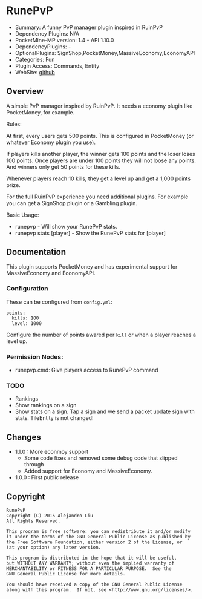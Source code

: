 RunePvP
=======

* Summary: A funny PvP manager plugin inspired in RuinPvP
* Dependency Plugins: N/A
* PocketMine-MP version: 1.4 - API 1.10.0
* DependencyPlugins: -
* OptionalPlugins: SignShop,PocketMoney,MassiveEconomy,EconomyAPI
* Categories: Fun
* Plugin Access: Commands, Entity
* WebSite: [github](https://github.com/alejandroliu/pocketmine-plugins/tree/master/RunePvP)

Overview
--------

A simple PvP manager inspired by RuinPvP.  It needs a economy plugin
like PocketMoney, for example.

Rules:

At first, every users gets 500 points.  This is configured in
PocketMoney (or whatever Economy plugin you use).

If players kills another player, the winner gets 100 points and the
loser loses 100 points.  Once players are under 100 points they will
not loose any points.  And winners only get 50 points for these kills.

Whenever players reach 10 kills, they get a level up and get a 1,000
points prize.

For the full RuinPvP experience you need additional plugins.  For
example you can get a SignShop plugin or a Gambling plugin.

Basic Usage:

* runepvp - Will show your RunePvP stats.
* runepvp stats [player] - Show the RunePvP stats for [player]

Documentation
-------------

This plugin supports PocketMoney and has experimental support for
MassiveEconomy and EconomyAPI.

### Configuration

These can be configured from `config.yml`:

	points:
	  kills: 100
	  level: 1000

Configure the number of points awared per `kill` or when a player
reaches a level up.

### Permission Nodes:

* runepvp.cmd: Give players access to RunePvP command

### TODO

* Rankings
* Show rankings on a sign
* Show stats on a sign.  Tap a sign and we send a packet update sign
  with stats.  TileEntity is not changed!

Changes
-------

* 1.1.0 : More econmoy support
  * Some code fixes and removed some debug code that slipped through
  * Added support for Economy and MassiveEconomy.
* 1.0.0 : First public release

Copyright
---------

    RunePvP
    Copyright (C) 2015 Alejandro Liu
    All Rights Reserved.

    This program is free software: you can redistribute it and/or modify
    it under the terms of the GNU General Public License as published by
    the Free Software Foundation, either version 2 of the License, or
    (at your option) any later version.

    This program is distributed in the hope that it will be useful,
    but WITHOUT ANY WARRANTY; without even the implied warranty of
    MERCHANTABILITY or FITNESS FOR A PARTICULAR PURPOSE.  See the
    GNU General Public License for more details.

    You should have received a copy of the GNU General Public License
    along with this program.  If not, see <http://www.gnu.org/licenses/>.
